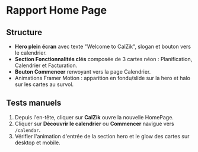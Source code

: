 # Rapport Home Page

## Structure
- **Hero plein écran** avec texte "Welcome to CalZik", slogan et bouton vers le calendrier.
- **Section Fonctionnalités clés** composée de 3 cartes néon : Planification, Calendrier et Facturation.
- **Bouton Commencer** renvoyant vers la page Calendrier.
- Animations Framer Motion : apparition en fondu/slide sur la hero et halo sur les cartes au survol.

## Tests manuels
1. Depuis l'en-tête, cliquer sur **CalZik** ouvre la nouvelle HomePage.
2. Cliquer sur **Découvrir le calendrier** ou **Commencer** navigue vers `/calendar`.
3. Vérifier l'animation d'entrée de la section hero et le glow des cartes sur desktop et mobile.
